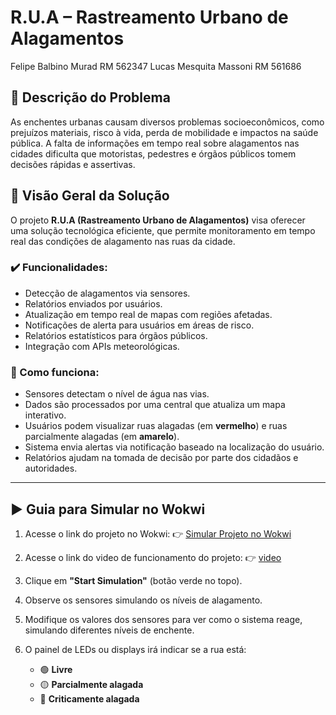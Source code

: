 # R.U.A – Rastreamento Urbano de Alagamentos
Felipe Balbino Murad RM 562347
Lucas Mesquita Massoni RM 561686

## 📝 Descrição do Problema

As enchentes urbanas causam diversos problemas socioeconômicos, como prejuízos materiais, risco à vida, perda de mobilidade e impactos na saúde pública. A falta de informações em tempo real sobre alagamentos nas cidades dificulta que motoristas, pedestres e órgãos públicos tomem decisões rápidas e assertivas.

## 🚀 Visão Geral da Solução

O projeto **R.U.A (Rastreamento Urbano de Alagamentos)** visa oferecer uma solução tecnológica eficiente, que permite monitoramento em tempo real das condições de alagamento nas ruas da cidade.

### ✔️ Funcionalidades:

- Detecção de alagamentos via sensores.
- Relatórios enviados por usuários.
- Atualização em tempo real de mapas com regiões afetadas.
- Notificações de alerta para usuários em áreas de risco.
- Relatórios estatísticos para órgãos públicos.
- Integração com APIs meteorológicas.

### 🔧 Como funciona:

- Sensores detectam o nível de água nas vias.
- Dados são processados por uma central que atualiza um mapa interativo.
- Usuários podem visualizar ruas alagadas (em **vermelho**) e ruas parcialmente alagadas (em **amarelo**).
- Sistema envia alertas via notificação baseado na localização do usuário.
- Relatórios ajudam na tomada de decisão por parte dos cidadãos e autoridades.

---

## ▶️ Guia para Simular no Wokwi

1. Acesse o link do projeto no Wokwi:
   👉 [Simular Projeto no Wokwi](https://wokwi.com/projects/432862484588523521)

2. Acesse o link do video de funcionamento do projeto:
   👉 [video](https://youtu.be/OVCkTSw6-Ss)

3. Clique em **"Start Simulation"** (botão verde no topo).

4. Observe os sensores simulando os níveis de alagamento.

5. Modifique os valores dos sensores para ver como o sistema reage, simulando diferentes níveis de enchente.

6. O painel de LEDs ou displays irá indicar se a rua está:
   - 🟢 **Livre**
   - 🟡 **Parcialmente alagada**
   - 🔴 **Criticamente alagada**